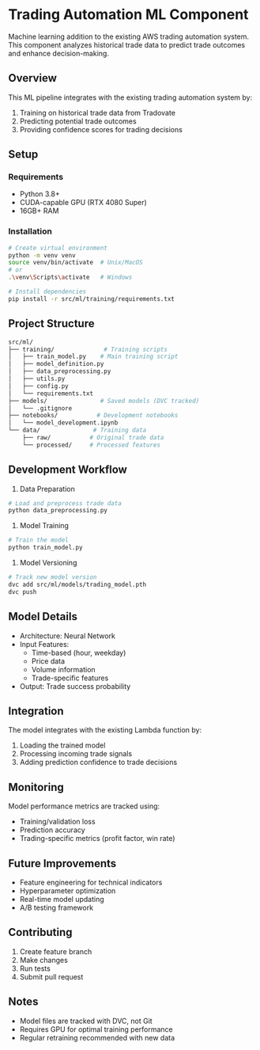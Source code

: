 # Trading Automation ML Component

Machine learning addition to the existing AWS trading automation system. This component analyzes historical trade data to predict trade outcomes and enhance decision-making.

## Overview

This ML pipeline integrates with the existing trading automation system by:

1. Training on historical trade data from Tradovate
2. Predicting potential trade outcomes
3. Providing confidence scores for trading decisions

## Setup

### Requirements

- Python 3.8+
- CUDA-capable GPU (RTX 4080 Super)
- 16GB+ RAM

### Installation

```bash
# Create virtual environment
python -m venv venv
source venv/bin/activate  # Unix/MacOS
# or
.\venv\Scripts\activate   # Windows

# Install dependencies
pip install -r src/ml/training/requirements.txt
```

## Project Structure

``` bash
src/ml/
├── training/              # Training scripts
│   ├── train_model.py    # Main training script
│   ├── model_definition.py
│   ├── data_preprocessing.py
│   ├── utils.py
│   ├── config.py
│   └── requirements.txt
├── models/               # Saved models (DVC tracked)
│   └── .gitignore
├── notebooks/           # Development notebooks
│   └── model_development.ipynb
└── data/               # Training data
    ├── raw/           # Original trade data
    └── processed/     # Processed features
```

## Development Workflow

1. Data Preparation

```python
# Load and preprocess trade data
python data_preprocessing.py
```

1. Model Training

```python
# Train the model
python train_model.py
```

1. Model Versioning

```bash
# Track new model version
dvc add src/ml/models/trading_model.pth
dvc push
```

## Model Details

- Architecture: Neural Network
- Input Features:
  - Time-based (hour, weekday)
  - Price data
  - Volume information
  - Trade-specific features
- Output: Trade success probability

## Integration

The model integrates with the existing Lambda function by:

1. Loading the trained model
2. Processing incoming trade signals
3. Adding prediction confidence to trade decisions

## Monitoring

Model performance metrics are tracked using:

- Training/validation loss
- Prediction accuracy
- Trading-specific metrics (profit factor, win rate)

## Future Improvements

- Feature engineering for technical indicators
- Hyperparameter optimization
- Real-time model updating
- A/B testing framework

## Contributing

1. Create feature branch
2. Make changes
3. Run tests
4. Submit pull request

## Notes

- Model files are tracked with DVC, not Git
- Requires GPU for optimal training performance
- Regular retraining recommended with new data
